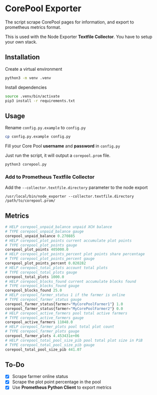 # CorePool Exporter
The script scrape CorePool pages for information, and export to prometheus metrics format.

This is used with the Node Exporter **Textfile Collector**. You have to setup your own stack.

## Installation

Create a virtual environment
```sh
python3 -m venv .venv
```

Install dependencies
```sh
source .venv/bin/activate
pip3 install -r requirements.txt
```

## Usage
Rename `config.py.example` to `config.py`
```sh
cp config.py.example config.py
```

Fill your Core Pool **username** and **password** in `config.py`

Just run the script, it will output a `corepool.prom` file.
```sh
python3 corepool.py
```

### Add to Prometheus Textfile Collector
Add the `--collector.textfile.directory` parameter to the node export

```
/usr/local/bin/node_exporter --collector.textfile.directory /path/to/corepool.prom/
```

## Metrics

```py
# HELP corepool_unpaid_balance unpaid XCH balance
# TYPE corepool_unpaid_balance gauge
corepool_unpaid_balance 0.270885
# HELP corepool_plot_points current accumulate plot points
# TYPE corepool_plot_points gauge
corepool_plot_points 405000.0
# HELP corepool_plot_points_percent plot points share percentage
# TYPE corepool_plot_points_percent gauge
corepool_plot_points_percent 0.020282
# HELP corepool_total_plots account total plots
# TYPE corepool_total_plots gauge
corepool_total_plots 1000.0
# HELP corepool_blocks_found current accumulate blocks found
# TYPE corepool_blocks_found gauge
corepool_blocks_found 25.0
# HELP corepool_farmer_status 1 if the farmer is online
# TYPE corepool_farmer_status gauge
corepool_farmer_status{farmer="MyCorePoolFarmer1"} 1.0
corepool_farmer_status{farmer="MyCorePoolFarmer2"} 0.0
# HELP corepool_active_farmers pool total active farmers
# TYPE corepool_active_farmers gauge
corepool_active_farmers 11048.0
# HELP corepool_farmer_plots pool total plot count
# TYPE corepool_farmer_plots gauge
corepool_farmer_plots 4.453431e+06
# HELP corepool_total_pool_size_pib pool total plot size in PiB
# TYPE corepool_total_pool_size_pib gauge
corepool_total_pool_size_pib 441.07
```

## To-Do

- [x] Scrape farmer online status
- [x] Scrape the plot point percentage in the pool
- [x] Use **Prometheus Python Client** to export metrics
